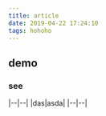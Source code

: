 ```yaml
---
title: article
date: 2019-04-22 17:24:10
tags: hohoho
---
```


## demo
### see

|--|--|
|das|asda|
|--|--|
